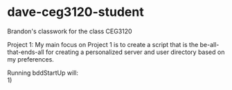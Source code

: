 # dave-ceg3120-student
Brandon's classwork for the class CEG3120

Project 1:
My main focus on Project 1 is to create a script that is the be-all-that-ends-all for creating a personalized server and user directory based on my preferences.

Running bddStartUp will:</br>
1)